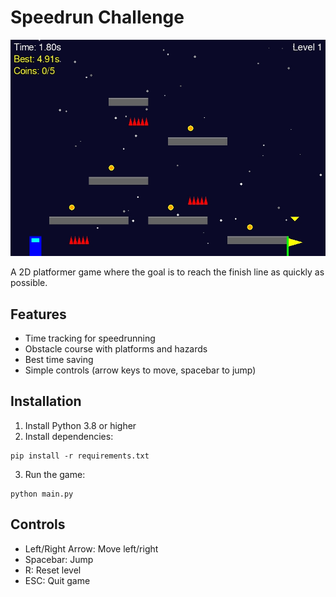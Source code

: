 # Speedrun Challenge

![Game Screenshot](game.jpg)

A 2D platformer game where the goal is to reach the finish line as quickly as possible.

## Features
- Time tracking for speedrunning
- Obstacle course with platforms and hazards
- Best time saving
- Simple controls (arrow keys to move, spacebar to jump)

## Installation
1. Install Python 3.8 or higher
2. Install dependencies:
```
pip install -r requirements.txt
```
3. Run the game:
```
python main.py
```

## Controls
- Left/Right Arrow: Move left/right
- Spacebar: Jump
- R: Reset level
- ESC: Quit game 